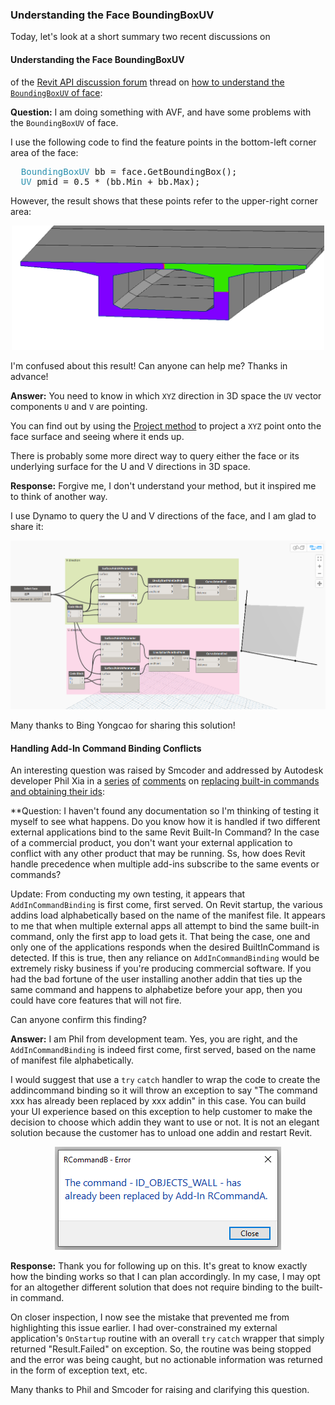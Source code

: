 <head>
<meta http-equiv="Content-Type" content="text/html; charset=utf-8">
<link rel="stylesheet" type="text/css" href="bc.css">
<script src="https://cdn.rawgit.com/google/code-prettify/master/loader/run_prettify.js" type="text/javascript"></script>
<script async src="https://platform.twitter.com/widgets.js" charset="utf-8"></script>
</head>

<!---

twitter:

 the #RevitAPI #DynamoBim @AutodeskForge @AutodeskRevit #bim #ForgeDevCon 

&ndash; 
...

linkedin:

#bim #DynamoBim #ForgeDevCon #Revit #API #IFC #SDK #AI #VisualStudio #Autodesk #AEC #adsk

the [Revit API discussion forum](http://forums.autodesk.com/t5/revit-api-forum/bd-p/160) thread

<center>
<img src="img/" alt="" title="" width="600"/>
<p style="font-size: 80%; font-style:italic"></p>
</center>

-->

### Understanding the Face BoundingBoxUV

Today, let's look at a short summary two recent discussions on


#### <a name="2"></a>Understanding the Face BoundingBoxUV

of 
the [Revit API discussion forum](http://forums.autodesk.com/t5/revit-api-forum/bd-p/160) thread
on [how to understand the `BoundingBoxUV` of face](https://forums.autodesk.com/t5/revit-api-forum/how-to-understand-the-boundingboxuv-of-face/m-p/9374555):

**Question:** I am doing something with AVF, and have some problems with the `BoundingBoxUV` of face.

I use the following code to find the feature points in the bottom-left corner area of the face:

<pre class="code">
&nbsp;&nbsp;<span style="color:#2b91af;">BoundingBoxUV</span>&nbsp;bb&nbsp;=&nbsp;face.GetBoundingBox();
&nbsp;&nbsp;<span style="color:#2b91af;">UV</span>&nbsp;pmid&nbsp;=&nbsp;0.5&nbsp;*&nbsp;(bb.Min&nbsp;+&nbsp;bb.Max);
</pre>

However, the result shows that these points refer to the upper-right corner area:

<center>
<img src="img/face_bounding_box_ll.png" alt="Face bounding box lower left" title="Face bounding box lower left" width="500"/> <!-- 1142 -->
</center>

I'm confused about this result! Can anyone can help me? Thanks in advance!

**Answer:** You need to know in which `XYZ` direction in 3D space the `UV` vector components `U` and `V` are pointing.

You can find out by using
the [Project method](https://www.revitapidocs.com/2020/802cc09b-d0a4-dfc5-8ca1-e8c5e8cd4ced.htm) to
project a `XYZ` point onto the face surface and seeing where it ends up.

There is probably some more direct way to query either the face or its underlying surface for the U and V directions in 3D space.

**Response:** Forgive me, I don't understand your method, but it inspired me to think of another way.

I use Dynamo to query the U and V directions of the face, and I am glad to share it:

<center>
<img src="img/face_bounding_box_uv_dyn.png" alt="Dynamo query for face U and V" title="Dynamo query for face U and V" width="800"/> <!-- 1506 -->
</center>

Many thanks to Bing Yongcao for sharing this solution!


#### <a name="2"></a>Handling Add-In Command Binding Conflicts

An interesting question was raised by Smcoder and addressed by Autodesk developer Phil Xia in
a [series](https://thebuildingcoder.typepad.com/blog/2012/06/replacing-built-in-commands-and-their-ids.html#comment-4837624436)
[of](https://thebuildingcoder.typepad.com/blog/2012/06/replacing-built-in-commands-and-their-ids.html#comment-4837714095)
[comments](https://thebuildingcoder.typepad.com/blog/2012/06/replacing-built-in-commands-and-their-ids.html#comment-4838966941)
on [replacing built-in commands and obtaining their ids](https://thebuildingcoder.typepad.com/blog/2012/06/replacing-built-in-commands-and-their-ids.html):

**Question: I haven't found any documentation so I'm thinking of testing it myself to see what happens.
Do you know how it is handled if two different external applications bind to the same Revit Built-In Command?
In the case of a commercial product, you don't want your external application to conflict with any other product that may be running.
Ss, how does Revit handle precedence when multiple add-ins subscribe to the same events or commands?

Update: From conducting my own testing, it appears that `AddInCommandBinding` is first come, first served.
On Revit startup, the various addins load alphabetically based on the name of the manifest file.
It appears to me that when multiple external apps all attempt to bind the same built-in command, only the first app to load gets it.
That being the case, one and only one of the applications responds when the desired BuiltInCommand is detected.
If this is true, then any reliance on `AddInCommandBinding` would be extremely risky business if you're producing commercial software.
If you had the bad fortune of the user installing another addin that ties up the same command and happens to alphabetize before your app, then you could have core features that will not fire.

Can anyone confirm this finding?

**Answer:** I am Phil from development team.
Yes, you are right, and the `AddInCommandBinding` is indeed first come, first served, based on the name of manifest file alphabetically.

I would suggest that use a `try` `catch` handler to wrap the code to create the addincommand binding so it will throw an exception to say "The command xxx has already been replaced by xxx addin" in this case.
You can build your UI experience based on this exception to help customer to make the decision to choose which addin they want to use or not.
It is not an elegant solution because the customer has to unload one addin and restart Revit.

<center>
<img src="img/AddInCommandBinding_already_replaced.png" alt="AddInCommandBinding already replaced" title="AddInCommandBinding already replaced" width="362"/> <!-- 362 -->
</center>

**Response:** Thank you for following up on this.
It's great to know exactly how the binding works so that I can plan accordingly.
In my case, I may opt for an altogether different solution that does not require binding to the built-in command.

On closer inspection, I now see the mistake that prevented me from highlighting this issue earlier.
I had over-constrained my external application's `OnStartup` routine with an overall `try` `catch` wrapper that simply returned "Result.Failed" on exception.
So, the routine was being stopped and the error was being caught, but no actionable information was returned in the form of exception text, etc.

Many thanks to Phil and Smcoder for raising and clarifying this question.
